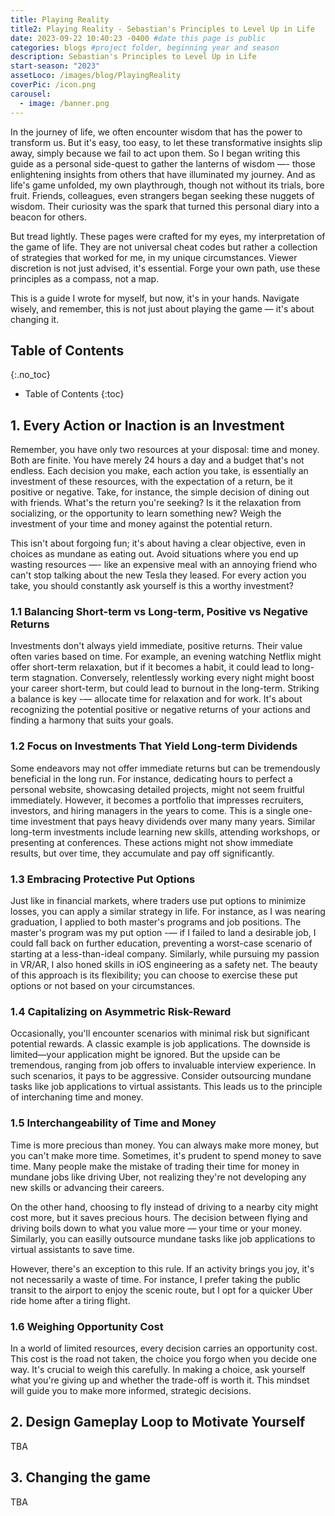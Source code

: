 ```yaml
---
title: Playing Reality
title2: Playing Reality - Sebastian's Principles to Level Up in Life 
date: 2023-09-22 10:40:23 -0400 #date this page is public
categories: blogs #project folder, beginning year and season
description: Sebastian's Principles to Level Up in Life 
start-season: "2023"
assetLoco: /images/blog/PlayingReality
coverPic: /icon.png
carousel:
  - image: /banner.png
---
```


In the journey of life, we often encounter wisdom that has the power to transform us. But it's easy, too easy, to let these transformative insights slip away, simply because we fail to act upon them. So I began writing this guide as a personal side-quest to gather the lanterns of wisdom —- those enlightening insights from others that have illuminated my journey. And as life's game unfolded, my own playthrough, though not without its trials, bore fruit. Friends, colleagues, even strangers began seeking these nuggets of wisdom. Their curiosity was the spark that turned this personal diary into a beacon for others.

But tread lightly. These pages were crafted for my eyes, my interpretation of the game of life. They are not universal cheat codes but rather a collection of strategies that worked for me, in my unique circumstances. Viewer discretion is not just advised, it's essential. Forge your own path, use these principles as a compass, not a map. 

This is a guide I wrote for myself, but now, it's in your hands. Navigate wisely, and remember, this is not just about playing the game — it's about changing it.

## Table of Contents
{:.no_toc}

* Table of Contents
{:toc}

## 1. Every Action or Inaction is an Investment
Remember, you have only two resources at your disposal: time and money. Both are finite. You have merely 24 hours a day and a budget that's not endless. Each decision you make, each action you take, is essentially an investment of these resources, with the expectation of a return, be it positive or negative. Take, for instance, the simple decision of dining out with friends. What's the return you're seeking? Is it the relaxation from socializing, or the opportunity to learn something new? Weigh the investment of your time and money against the potential return. 

This isn't about forgoing fun; it's about having a clear objective, even in choices as mundane as eating out. Avoid situations where you end up wasting resources —- like an expensive meal with an annoying friend who can't stop talking about the new Tesla they leased. For every action you take, you should constantly ask yourself is this a worthy investment?

### 1.1 Balancing Short-term vs Long-term, Positive vs Negative Returns
Investments don't always yield immediate, positive returns. Their value often varies based on time. For example, an evening watching Netflix might offer short-term relaxation, but if it becomes a habit, it could lead to long-term stagnation. Conversely, relentlessly working every night might boost your career short-term, but could lead to burnout in the long-term. Striking a balance is key -— allocate time for relaxation and for work. It's about recognizing the potential positive or negative returns of your actions and finding a harmony that suits your goals.

### 1.2 Focus on Investments That Yield Long-term Dividends
Some endeavors may not offer immediate returns but can be tremendously beneficial in the long run. For instance, dedicating hours to perfect a personal website, showcasing detailed projects, might not seem fruitful immediately. However, it becomes a portfolio that impresses recruiters, investors, and hiring managers in the years to come. This is a single one-time investment that pays heavy dividends over many many years. Similar long-term investments include learning new skills, attending workshops, or presenting at conferences. These actions might not show immediate results, but over time, they accumulate and pay off significantly.

### 1.3 Embracing Protective Put Options
Just like in financial markets, where traders use put options to minimize losses, you can apply a similar strategy in life. For instance, as I was nearing graduation, I applied to both master's programs and job positions. The master's program was my put option -— if I failed to land a desirable job, I could fall back on further education, preventing a worst-case scenario of starting at a less-than-ideal company. Similarly, while pursuing my passion in VR/AR, I also honed skills in iOS engineering as a safety net. The beauty of this approach is its flexibility; you can choose to exercise these put options or not based on your circumstances. 

### 1.4 Capitalizing on Asymmetric Risk-Reward
Occasionally, you'll encounter scenarios with minimal risk but significant potential rewards. A classic example is job applications. The downside is limited—your application might be ignored. But the upside can be tremendous, ranging from job offers to invaluable interview experience. In such scenarios, it pays to be aggressive. Consider outsourcing mundane tasks like job applications to virtual assistants. This leads us to the principle of interchaning time and money. 

### 1.5 Interchangeability of Time and Money
Time is more precious than money. You can always make more money, but you can't make more time. Sometimes, it's prudent to spend money to save time. Many people make the mistake of trading their time for money in mundane jobs like driving Uber, not realizing they're not developing any new skills or advancing their careers.

On the other hand, choosing to fly instead of driving to a nearby city might cost more, but it saves precious hours. The decision between flying and driving boils down to what you value more — your time or your money. Similarly, you can easilly outsource mundane tasks like job applications to virtual assistants to save time. 

However, there's an exception to this rule. If an activity brings you joy, it's not necessarily a waste of time. For instance, I prefer taking the public transit to the airport to enjoy the scenic route, but I opt for a quicker Uber ride home after a tiring flight.


### 1.6 Weighing Opportunity Cost
In a world of limited resources, every decision carries an opportunity cost. This cost is the road not taken, the choice you forgo when you decide one way. It's crucial to weigh this carefully. In making a choice, ask yourself what you're giving up and whether the trade-off is worth it. This mindset will guide you to make more informed, strategic decisions.

## 2. Design Gameplay Loop to Motivate Yourself
TBA

## 3. Changing the game
TBA